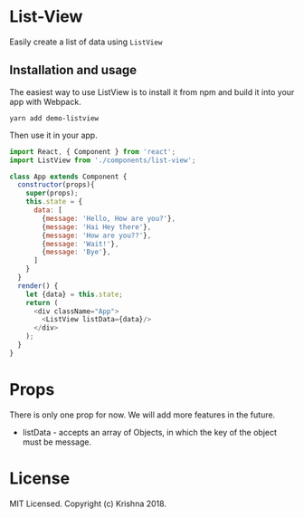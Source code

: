 # List-View

Easily create a list of data using `ListView`

## Installation and usage

The easiest way to use ListView is to install it from npm and build it into your app with Webpack.

```
yarn add demo-listview
```

Then use it in your app.

```JavaScript
import React, { Component } from 'react';
import ListView from './components/list-view';

class App extends Component {
  constructor(props){
    super(props);
    this.state = {
      data: [
        {message: 'Hello, How are you?'},
        {message: 'Hai Hey there'},
        {message: 'How are you??'},
        {message: 'Wait!'},
        {message: 'Bye'},
      ]
    }
  }
  render() {
    let {data} = this.state;
    return (
      <div className="App">
        <ListView listData={data}/>
      </div>
    );
  }
}
```

# Props

There is only one prop for now. We will add more features in the future.

* listData - accepts an array of Objects, in which the key of the object              must be message.

# License

MIT Licensed. Copyright (c) Krishna 2018.
